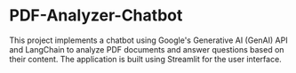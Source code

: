 # PDF-Analyzer-Chatbot
This project implements a chatbot using Google's Generative AI (GenAI) API and LangChain to analyze PDF documents and answer questions based on their content. The application is built using Streamlit for the user interface.
